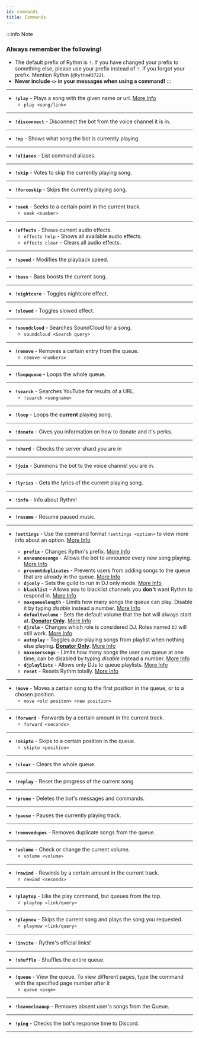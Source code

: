 ```yaml
---
id: commands
title: Commands
---
```


:::info Note
### Always remember the following!
- The default prefix of Rythm is `!`. If you have changed your prefix to something else, please use your prefix instead of `!`. If you forgot your prefix. Mention Rythm (`@Rythm#3722`). 
- **Never include `<>` in your messages when using a command!**
:::
---
- **`!play`** - Plays a song with the given name or url. [More Info](/faq#how-can-i-play-a-song-or-a-playlist-with-rythm)
    - `play <song/link>` 
---

- **`!disconnect`** - Disconnect the bot from the voice channel it is in.
--- 
- **`!np`** - Shows what song the bot is currently playing.
--- 
- **`!aliases`** - List command aliases.
--- 
- **`!skip`** - Votes to skip the currently playing song.
--- 
- **`!forceskip`** - Skips the currently playing song.
--- 
- **`!seek`** - Seeks to a certain point in the current track.
    - `seek <number>`
--- 
- **`!effects`** - Shows current audio effects.
    - `effects help` - Shows all available audio effects.
    - `effects clear` - Clears all audio effects.
---
- **`!speed`** - Modifies the playback speed.
---
- **`!bass`** - Bass boosts the current song.
---
- **`!nightcore`** - Toggles nightcore effect.
---
- **`!slowed`** - Toggles slowed effect.
---
- **`!soundcloud`** - Searches SoundCloud for a song.
    - `soundcloud <Search query>`
--- 
- **`!remove`** - Removes a certain entry from the queue.
    - `remove <numbers>`
---
- **`!loopqueue`** - Loops the whole queue.
--- 
- **`!search`** - Searches YouTube for results of a URL.
    - `!search <songname>`
--- 
- **`!loop`** - Loops the **current** playing song.
--- 
- **`!donate`** - Gives you information on how to donate and it's perks.
--- 
- **`!shard`** - Checks the server shard you are in
--- 
- **`!join`** - Summons the bot to the voice channel you are in.
--- 
- **`!lyrics`** - Gets the lyrics of the current playing song.
--- 
- **`!info`** - Info about Rythm!
--- 
- **`!resume`** - Resume paused music.
--- 
- **`!settings`** - Use the command format `!settings <option>` to view more info about an option. [More Info](/settings)

    - **`prefix`** - Changes Rythm's prefix. [More Info](/settings#prefix)
    - **`announcesongs`** - Allows the bot to announce every new song playing. [More Info](/settings#announce-songs)
    - **`preventduplicates`** - Prevents users from adding songs to the queue that are already in the queue. [More Info](/settings#duplicate-song-preventation)
    - **`djonly`** - Sets the guild to run in DJ only mode. [More Info](/settings#dj-only-mode)
    - **`blacklist`** - Allows you to blacklist channels you **don't** want Rythm to respond in. [More Info](/settings#blacklist)
    - **`maxqueuelength`** - Limits how many songs the queue can play. Disable it by typing *disable* instead a number. [More Info](/settings#max-queue-length)
    - **`defaultvolume`** - Sets the default volume that the bot will always start at. [**Donator Only**](https://rythmbot.co/donate?do). [More Info](/settings#default-volume)
    - **`djrole`** - Changes which role is considered DJ. Roles named `DJ` will still work. [More Info](/settings#dj-role)
    - **`autoplay`** - Toggles auto-playing songs from playlist when nothing else playing. [**Donator Only**](https://rythmbot.co/donate?do). [More Info](/settings#autoplay)
    - **`maxusersongs`** - Limits how many songs the user can queue at one time, can be disabled by typing *disable* instead a number. [More Info](/settings#max-user-songs)
    - **`djplaylists`** - Allows only DJs to queue playlists. [More Info](/settings#dj-only-playlists)
    - **`reset`** - Resets Rythm totally. [More Info](/settings#reset)
--- 
- **`!move`** - Moves a certain song to the first position in the queue, or to a chosen position.	 
    - `move <old positon> <new position>`
--- 
- **`!forward`** - Forwards by a certain amount in the current track.
    - `forward <seconds>`
--- 
- **`!skipto`** - Skips to a certain position in the queue. 
    - `skipto <position>`
--- 
- **`!clear`** - Clears the whole queue. 
--- 
- **`!replay`** - Reset the progress of the current song 
--- 
- **`!prune`** - Deletes the bot's messages and commands.	 
--- 
- **`!pause`** - Pauses the currently playing track. 
--- 
- **`!removedupes`** - Removes duplicate songs from the queue.
--- 
- **`!volume`** - Check or change the current volume. 
    - `volume <volume>`
--- 
- **`!rewind`** - Rewinds by a certain amount in the current track. 
    - `rewind <seconds>`
--- 
- **`!playtop`** - Like the play command, but queues from the top. 
    - `playtop <link/query>`
--- 
- **`!playnow`** - Skips the current song and plays the song you requested.
    - `playnow <link/query>`
--- 
- **`!invite`** - Rythm's official links! 
--- 
- **`!shuffle`** -  Shuffles the entire queue. 
--- 
- **`!queue`** - View the queue. To view different pages, type the command with the specified page number after it
    - `queue <page>`
--- 
- **`!leavecleanup`** - Removes absent user's songs from the Queue.
---
- **`!ping`** - Checks the bot's response time to Discord.
--- 